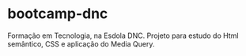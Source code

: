 # bootcamp-dnc
Formação em Tecnologia, na Esdola DNC.
Projeto para estudo do Html semântico, CSS e aplicação do Media Query.
